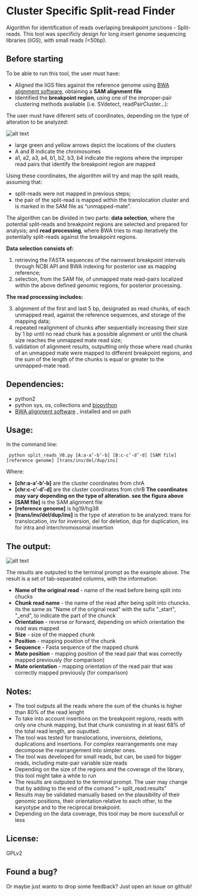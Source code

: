# Cluster Specific Split-read Finder


Algorithm for identification of reads overlaping breakpoint junctions - Split-reads.
This tool was specificly design for long insert genome sequencing libraries (liGS), with small reads (<50bp).

## Before starting

To be able to run this tool, the user must have:

+ Aligned the liGS files against the reference genome using [BWA alignment software](http://bio-bwa.sourceforge.net/), obtaining a **SAM alignment file**
+ Identified the **breakpoint region**, using one of the improper-pair clustering methods available (i.e. SVdetect, readPairCluster...):

The user must have diferent sets of coordinates, depending on the type of alteration to be analyzed:

![alt text](https://cld.pt/dl/download/0997c4b6-d3a2-4a92-b8ad-81063eac74aa/Esquema%20split%20reads%20%281%29.jpg "Types of alterations and inputs examples")

+ large green and yellow arrows depict the locations of the clusters
+  A and B indicate the chromosomes
+ a1, a2, a3, a4, b1, b2, b3, b4 indicate the regions where the improper read pairs that identify the breakpoint region are mapped

Using these coordinates, the algorithm will try and map the split reads, assuming that:

+ split-reads were not mapped in previous steps;
+ the pair of the split-read is mapped within the translocation cluster and is marked in the SAM file as “unmapped-mate”.


The algorithm can be divided in two parts: **data selection**, where the potential split-reads and breakpoint regions are selected and prepared for analysis; and **read processing**, where BWA tries to map iteratively the potentially split-reads against the breakpoint regions.

**Data selection consists of:**

1. retrieving the FASTA sequences of the narrowest breakpoint intervals through NCBI API and BWA indexing for posterior use as mapping reference;
2. selection, from the SAM file, of unmapped mate read-pairs localized within the above defined genomic regions, for posterior processing.

**The read processing includes:**

3. alignment of the first and last 5 bp, designated as read chunks, of each unmapped read, against the reference sequences, and storage of the mapping data;
4. repeated realignment of chunks after sequentially increasing their size by 1 bp until no read chunk has a possible alignment or until the chunk size reaches the unmapped mate read size;
5. validation of alignment results, outputting only those where read chunks of an unmapped mate were mapped to different breakpoint regions, and the sum of the length of the chunks is equal or greater to the unmapped-mate read.


## Dependencies:
+ python2
+ python sys, os, collections and [biopython](https://github.com/biopython/biopython)
+ [BWA alignment software](http://bio-bwa.sourceforge.net/) , installed and on path


## Usage:


In the command line:
<pre><code> python split_reads_V8.py [A:a-a’-b’-b] [B:c-c’-d’-d] [SAM file] [reference genome] [trans/inv/del/dup/ins]
</code></pre>

Where:
+ **[chr:a-a’-b’-b]** are the cluster coordinates from chrA 
+ **[chr:c-c’-d’-d]** are the cluster coordinates from chrB
**The coordinates may vary depending on the type of alteration. see the figura above**
+ **[SAM file]** is the SAM alignment file
+ **[reference genome]** is hg19/hg38
+ **[trans/inv/del/dup/ins]** is the type of ateration to be analyzed: trans for translocation, inv for inversion, del for deletion, dup for duplication, ins for intra and interchromosomal insertion

## The output:

![alt text](https://cld.pt/dl/download/a0ba07da-1053-4120-8c81-befbfb7f92ac/resume.png "Split results example")

The results are outputed to the terminal prompt as the example above.
The result is a set of tab-separated columns, with the information:
+ **Name of the original read** - name of the read before being split into chucks
+ **Chunk read name** - the name of the read after being split into chuncks. its the same as "Name of the original read" with the sufix "_start", "_end", to indicate the part of the chunck
+ **Orientation** - reverse or forward, depending on which orientation the read was mapped
+ **Size** - size of the mapped chunk
+ **Position** - mapping position of the chunk
+ **Sequence** - Fasta sequence of the mapped chunk
+ **Mate position** - mapping position of the read pair that was correctly mapped previously (for comparison)
+ **Mate orientation** - mapping orientation of the read pair that was correctly mapped previously (for comparison)


## Notes:

+ The tool outputs all the reads where the sum of the chunks is higher than 80% of the read lenght
+ To take into account insertions on the breakpoint regions, reads with only one chunk mapping, but that chunk consisting in at least 68% of the total read length, are ouputted.
+ The tool was tested for translocations, inversions, deletions, duplications and insertions. For complex rearrangements one may decompose the rearrangement into simpler ones.
+ The tool was developed for small reads, but can, be used for bigger reads, including mate-pair variable size reads
+ Depending on the size of the regions and the coverage of the library, this tool might take a while to run
+ The results are outputed to the terminal prompt. The user may change that by adding to the end of the comand "> split_read.results"
+ Results may be validated manually based on the plausibility of their genomic positions, their orientation relative to each other, to the karyotype and to the reciprocal breakpoint.
+ Depending on the data coverage, this tool may be more sucessfull or less


## License:

GPLv2


## Found a bug?

Or maybe just wanto to drop some feedback? Just open an issue on github!